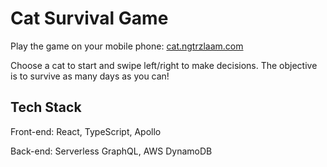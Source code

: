 # Cat Survival Game

Play the game on your mobile phone: [cat.ngtrzlaam.com](https://cat.ngtrzlaam.com)

Choose a cat to start and swipe left/right to make decisions. The objective is to survive as many days as you can!

## Tech Stack

Front-end: React, TypeScript, Apollo

Back-end: Serverless GraphQL, AWS DynamoDB
